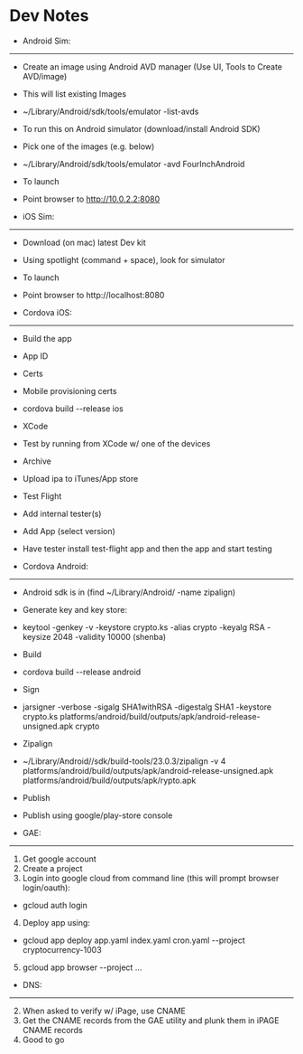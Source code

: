 # Dev Notes


- Android Sim:
-------------
 - Create an image using Android AVD manager (Use UI, Tools to Create AVD/image)
 - This will list existing Images
  - ~/Library/Android/sdk/tools/emulator -list-avds
 - To run this on Android simulator (download/install Android SDK)
 - Pick one of the images (e.g. below)
  - ~/Library/Android/sdk/tools/emulator -avd FourInchAndroid
 - To launch 
  - Point browser to http://10.0.2.2:8080

- iOS Sim:
---------
 - Download (on mac) latest Dev kit
 - Using spotlight (command + space), look for simulator
 - To launch 
  - Point browser to http://localhost:8080

- Cordova iOS:
-------------
 - Build the app
  - App ID
  - Certs
  - Mobile provisioning certs
 - cordova build --release ios
 - XCode
  - Test by running from XCode w/ one of the devices
  - Archive
  - Upload ipa to iTunes/App store
  - Test Flight
   - Add internal tester(s)
   - Add App (select version)
   - Have tester install test-flight app and then the app and start testing
  
- Cordova Android:
-----------------

 - Android sdk is in  (find ~/Library/Android/ -name zipalign)
 - Generate key and key store:
 - keytool -genkey -v -keystore crypto.ks -alias crypto -keyalg RSA -keysize 2048 -validity 10000 (shenba)
 - Build
  - cordova build --release android
 - Sign
  - jarsigner -verbose -sigalg SHA1withRSA -digestalg SHA1 -keystore crypto.ks platforms/android/build/outputs/apk/android-release-unsigned.apk crypto 
 - Zipalign
  - ~/Library/Android//sdk/build-tools/23.0.3/zipalign -v 4 platforms/android/build/outputs/apk/android-release-unsigned.apk platforms/android/build/outputs/apk/rypto.apk
 - Publish
  - Publish using google/play-store console
  
- GAE:
-----
1. Get google account
2. Create a project
3. Login into google cloud from command line (this will prompt browser login/oauth): 
 - gcloud auth login
4. Deploy app using:
 - gcloud app deploy app.yaml index.yaml cron.yaml --project cryptocurrency-1003
5. gcloud app browser --project ...

  
- DNS:
-----
2. When asked to verify w/ iPage, use CNAME
3. Get the CNAME records from the GAE utility and plunk them in iPAGE CNAME records
4. Good to go

